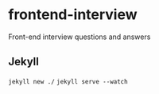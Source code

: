 # frontend-interview
Front-end interview questions and answers

## Jekyll
`jekyll new ./`
`jekyll serve --watch`

